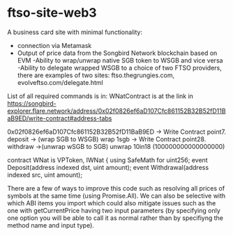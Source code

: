 # ftso-site-web3

A business card site with minimal functionality: 
- connection via Metamask
- Output of price data from the Songbird Network blockchain based on EVM
-Ability to wrap/unwrap native SGB token to WSGB and vice versa
-Ability to delegate wrapped WSGB to a choice of two FTSO providers, there are examples of two sites: 
ftso.thegrungies.com, evolveftso.com/delegate.html


List of all required commands is in:
WNatContract is at the link in https://songbird-explorer.flare.network/address/0x02f0826ef6aD107Cfc861152B32B52fD11BaB9ED/write-contract#address-tabs

0x02f0826ef6aD107Cfc861152B32B52fD11BaB9ED → Write Contract point7. deposit → (wrap SGB to WSGB) wrap 1sgb
→ Write Contract point28. withdraw →(unwrap wSGB to SGB) unwrap 10in18 (100000000000000000)

contract WNat is VPToken, IWNat {
using SafeMath for uint256;
event Deposit(address indexed dst, uint amount);
event Withdrawal(address indexed src, uint amount);

There are a few of ways to improve this code such as resolving all prices of symbols at the same time (using Promise.All). We can also be selective with which ABI items you import which could also mitigate issues such as the one with getCurrentPrice having two input parameters (by specifying only one option you will be able to call it as normal rather than by specifiyng the method name and input type).
